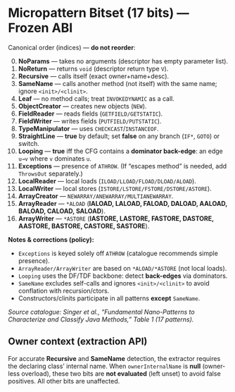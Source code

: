 <!-- >>> AUTOGEN: BYTECODEMAPPER DOC bitset.md BEGIN -->
# Micropattern Bitset (17 bits) — Frozen ABI

Canonical order (indices) — **do not reorder**:

0. **NoParams** — takes no arguments (descriptor has empty parameter list).
1. **NoReturn** — returns `void` (descriptor return type `V`).
2. **Recursive** — calls itself (exact owner+name+desc).
3. **SameName** — calls another method (not itself) with the same name; ignore `<init>/<clinit>`.
4. **Leaf** — no method calls; treat `INVOKEDYNAMIC` as a call.
5. **ObjectCreator** — creates new objects (`NEW`).
6. **FieldReader** — reads fields (`GETFIELD/GETSTATIC`).
7. **FieldWriter** — writes fields (`PUTFIELD/PUTSTATIC`).
8. **TypeManipulator** — uses `CHECKCAST`/`INSTANCEOF`.
9. **StraightLine** — **true** by default; set **false** on any branch (`IF*`, `GOTO`) or switch.
10. **Looping** — **true** iff the CFG contains a **dominator back-edge**: an edge `u→v` where `v` dominates `u`.
11. **Exceptions** — presence of `ATHROW`. (If “escapes method” is needed, add `ThrowsOut` separately.)
12. **LocalReader** — local loads (`ILOAD/LLOAD/FLOAD/DLOAD/ALOAD`).
13. **LocalWriter** — local stores (`ISTORE/LSTORE/FSTORE/DSTORE/ASTORE`).
14. **ArrayCreator** — `NEWARRAY/ANEWARRAY/MULTIANEWARRAY`.
15. **ArrayReader** — `*ALOAD` (**IALOAD, LALOAD, FALOAD, DALOAD, AALOAD, BALOAD, CALOAD, SALOAD**).
16. **ArrayWriter** — `*ASTORE` (**IASTORE, LASTORE, FASTORE, DASTORE, AASTORE, BASTORE, CASTORE, SASTORE**).

**Notes & corrections (policy):**

- `Exceptions` is keyed solely off `ATHROW` (catalogue recommends simple presence).
- `ArrayReader/ArrayWriter` are based on `*ALOAD/*ASTORE` (not local loads).
- `Looping` uses the DF/TDF backbone: detect **back-edges** via dominators.
- `SameName` excludes self-calls and ignores `<init>/<clinit>` to avoid conflation with recursion/ctors.
- Constructors/clinits participate in all patterns **except** `SameName`.

_Source catalogue: Singer et al., “Fundamental Nano-Patterns to Characterize and Classify Java Methods,” Table 1 (17 patterns)._
<!-- <<< AUTOGEN: BYTECODEMAPPER DOC bitset.md END -->

<!-- >>> AUTOGEN: BYTECODEMAPPER DOC bitset.md OWNER NOTE BEGIN -->
## Owner context (extraction API)

For accurate **Recursive** and **SameName** detection, the extractor requires the declaring class’ internal name.
When `ownerInternalName` is **null** (owner-less overload), these two bits are **not evaluated** (left unset) to avoid false positives.
All other bits are unaffected.
<!-- <<< AUTOGEN: BYTECODEMAPPER DOC bitset.md OWNER NOTE END -->
